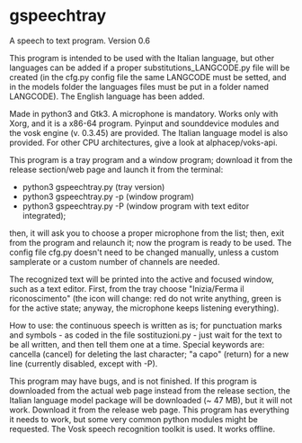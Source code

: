 # gspeechtray
A speech to text program. Version 0.6

This program is intended to be used with the Italian language, but other languages can be added if a proper substitutions_LANGCODE.py file will be created (in the cfg.py config file the same LANGCODE must be setted, and in the models folder the languages files must be put in a folder named LANGCODE). The English language has been added.

Made in python3 and Gtk3. A microphone is mandatory. Works only with Xorg, and it is a x86-64 program. Pyinput and sounddevice modules and the vosk engine (v. 0.3.45) are provided. The Italian language model is also provided. For other CPU architectures, give a look at alphacep/voks-api.

This program is a tray program and a window program; download it from the release section/web page and launch it from the terminal:

- python3 gspeechtray.py (tray version)
- python3 gspeechtray.py -p (window program)
- python3 gspeechtray.py -P (window program with text editor integrated);

then, it will ask you to choose a proper microphone from the list; then, exit from the program and relaunch it; now the program is ready to be used. The config file cfg.py doesn't need to be changed manually, unless a custom samplerate or a custom number of channels are needed.

The recognized text will be printed into the active and focused window, such as a text editor. First, from the tray choose "Inizia/Ferma il riconoscimento" (the icon will change: red do not write anything, green is for the active state; anyway, the microphone keeps listening everything). 

How to use: the continuous speech is written as is; for punctuation marks and symbols - as coded in the file sostituzioni.py - just wait for the text to be all written, and then tell them one at a time. Special keywords are: cancella (cancel) for deleting the last character; "a capo" (return) for a new line (currently disabled, except with -P).

This program may have bugs, and is not finished. If this program is downloaded from the actual web page instead from the release section, the Italian language model package will be downloaded (~ 47 MB), but it will not work. Download it from the release web page. This program has everything it needs to work, but some very common python modules might be requested. The Vosk speech recognition toolkit is used. It works offline.
